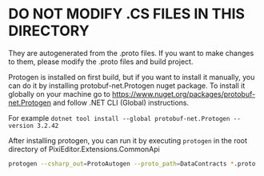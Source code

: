 # DO NOT MODIFY .CS FILES IN THIS DIRECTORY

They are autogenerated from the .proto files. If you want to make changes to them, 
please modify the .proto files and build project.

Protogen is installed on first build, but if you want to install it manually, you can do it by installing protobuf-net.Protogen nuget package.
To install it globally on your machine go to https://www.nuget.org/packages/protobuf-net.Protogen and follow .NET CLI (Global) instructions.

For example `dotnet tool install --global protobuf-net.Protogen --version 3.2.42`

After installing protogen, you can run it by executing `protogen` in the root directory of PixiEditor.Extensions.CommonApi

```bash
protogen --csharp_out=ProtoAutogen --proto_path=DataContracts *.proto
```
